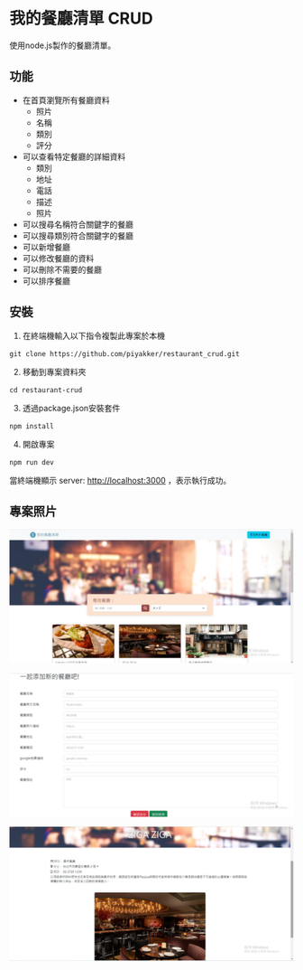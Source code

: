 # 我的餐廳清單 CRUD

使用node.js製作的餐廳清單。

## 功能

+ 在首頁瀏覽所有餐廳資料
  + 照片
  + 名稱
  + 類別
  + 評分 
+ 可以查看特定餐廳的詳細資料
  + 類別
  + 地址
  + 電話
  + 描述
  + 照片
+ 可以搜尋名稱符合關鍵字的餐廳
+ 可以搜尋類別符合關鍵字的餐廳
+ 可以新增餐廳
+ 可以修改餐廳的資料
+ 可以刪除不需要的餐廳
+ 可以排序餐廳

## 安裝

1. 在終端機輸入以下指令複製此專案於本機

```
git clone https://github.com/piyakker/restaurant_crud.git
```

2. 移動到專案資料夾

```
cd restaurant-crud
```

3. 透過package.json安裝套件

```
npm install
```

4. 開啟專案

```
npm run dev
```

當終端機顯示 server: <http://localhost:3000> ，表示執行成功。

## 專案照片

![main_page](./public/img/main_page.jpg)

![create](./public/img/create.jpg)

![detail](./public/img/detail.jpg)
